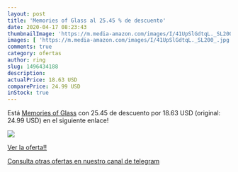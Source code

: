 ```yaml
---
layout: post
title: 'Memories of Glass al 25.45 % de descuento'
date: 2020-04-17 08:23:43
thumbnailImage: 'https://m.media-amazon.com/images/I/41UpSlGdtqL._SL200_.jpg'
images: [ 'https://m.media-amazon.com/images/I/41UpSlGdtqL._SL200_.jpg' ]
comments: true
category: ofertas
author: ring
slug: 1496434188
description:
actualPrice: 18.63 USD
comparePrice: 24.99 USD
inStock: true
---
```


Está [Memories of Glass](https://www.amazon.com/dp/1496434188/?tag=redken08-20) con 25.45 de descuento por 18.63 USD (original: 24.99 USD) en el siguiente enlace!

[![](https://m.media-amazon.com/images/I/41UpSlGdtqL._SL200_.jpg)](https://www.amazon.com/dp/1496434188/?tag=redken08-20)

[Ver la oferta!!](https://www.amazon.com/dp/1496434188/?tag=redken08-20)

[Consulta otras ofertas en nuestro canal de telegram](https://t.me/s/ofertas25)

